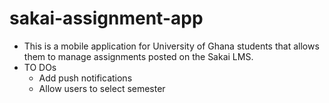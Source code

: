 # sakai-assignment-app
* This is a mobile application for University of Ghana students that allows them to manage assignments posted on the Sakai LMS.
* TO DOs
  - Add push notifications
  - Allow users to select semester

  
